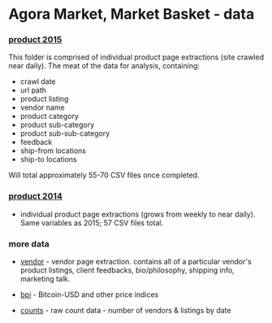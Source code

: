 # Agora Market, Market Basket - data


### [product 2015](product-2015) 

This folder is comprised of individual product page extractions (site crawled near daily). The meat of the data for analysis, containing:

- crawl date
- url path 
- product listing
- vendor name
- product category
- product sub-category
- product sub-sub-category
- feedback
- ship-from locations
- ship-to locations

Will total approximately 55-70 CSV files once completed.

### [product 2014](product) 

- individual product page extractions (grows from weekly to near daily). Same variables as 2015; 57 CSV files total. 

### more data

- [vendor](vendor) - vendor page extraction. contains all of a particular vendor's product listings, client feedbacks, bio/philosophy, shipping info, marketing talk. 

- [bpi](bpi) - Bitcoin-USD and other price indices 

- [counts](counts) - raw count data - number of vendors & listings by date


